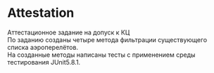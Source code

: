 # Attestation
Аттестационное задание на допуск к КЦ
<br />
По заданию созданы четыре метода фильтрации существующего списка аэроперелётов.
<br />
На созданные методы написаны тесты с применением среды тестирования JUnit5.8.1.
